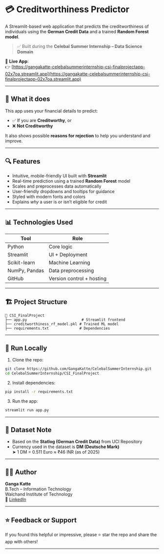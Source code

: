 # 💳 Creditworthiness Predictor

A Streamlit-based web application that predicts the creditworthiness of individuals using the **German Credit Data** and a trained **Random Forest model**.

> ✅ Built during the **Celebal Summer Internship – Data Science Domain**

🔗 **Live App**:  
👉 [https://gangakatte-celebalsummerinternship-csi-finalprojectapp-02x7oa.streamlit.app](https://gangakatte-celebalsummerinternship-csi-finalprojectapp-02x7oa.streamlit.app)

---

## 🧠 What it does

This app uses your financial details to predict:
- ✅ If you are **Creditworthy**, or
- ❌ **Not Creditworthy**

It also shows possible **reasons for rejection** to help you understand and improve.

---

## 🔍 Features

- Intuitive, mobile-friendly UI built with **Streamlit**
- Real-time prediction using a trained **Random Forest** model
- Scales and preprocesses data automatically
- User-friendly dropdowns and tooltips for guidance
- Styled with modern fonts and colors
- Explains *why* a user is or isn’t eligible for credit

---

## 📊 Technologies Used

| Tool            | Role                       |
|-----------------|----------------------------|
| Python          | Core logic                 |
| Streamlit       | UI + Deployment            |
| Scikit-learn    | Machine Learning           |
| NumPy, Pandas   | Data preprocessing         |
| GitHub          | Version control + hosting  |

---

## 🏗 Project Structure

```
📁 CSI_FinalProject
├── app.py                         # Streamlit frontend
├── creditworthiness_rf_model.pkl # Trained ML model
├── requirements.txt              # Dependencies

```

---

## 🚀 Run Locally

1. Clone the repo:

```bash
git clone https://github.com/GangaKatte/CelebalSummerInternship.git
cd CelebalSummerInternship/CSI_FinalProject
```

2. Install dependencies:

```bash
pip install -r requirements.txt
```

3. Run the app:

```bash
streamlit run app.py
```

---

## 📘 Dataset Note

- Based on the **Statlog (German Credit Data)** from UCI Repository  
- Currency used in the dataset is **DM (Deutsche Mark)**  
  ➤ 1 DM = 0.511 Euro ≈ ₹46 INR (as of 2025)

---

## 🙋‍♀️ Author

**Ganga Katte**  
B.Tech – Information Technology  
Walchand Institute of Technology  
🔗 [LinkedIn](https://www.linkedin.com/in/gangakatte/)

---

## ⭐ Feedback or Support

If you found this helpful or impressive, please ⭐ star the repo and share the app with others!

---
